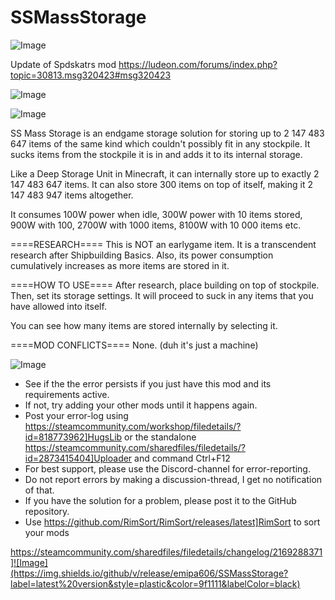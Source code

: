 # SSMassStorage

![Image](https://i.imgur.com/buuPQel.png)

Update of Spdskatrs mod
https://ludeon.com/forums/index.php?topic=30813.msg320423#msg320423

![Image](https://i.imgur.com/pufA0kM.png)

	
![Image](https://i.imgur.com/Z4GOv8H.png)


SS Mass Storage is an endgame storage solution for storing up to 2 147 483 647 items of the same kind which couldn't possibly fit in any stockpile. It sucks items from the stockpile it is in and adds it to its internal storage.

Like a Deep Storage Unit in Minecraft, it can internally store up to exactly 2 147 483 647 items. It can also store 300 items on top of itself, making it 2 147 483 947 items altogether.

It consumes 100W power when idle, 300W power with 10 items stored, 900W with 100, 2700W with 1000 items, 8100W with 10 000 items etc.

====RESEARCH====
This is NOT an earlygame item. It is a transcendent research after Shipbuilding Basics. Also, its power consumption cumulatively increases as more items are stored in it.

====HOW TO USE====
After research, place building on top of stockpile. Then, set its storage settings. It will proceed to suck in any items that you have allowed into itself.

You can see how many items are stored internally by selecting it.

====MOD CONFLICTS====
None. (duh it's just a machine)


![Image](https://i.imgur.com/PwoNOj4.png)



-  See if the the error persists if you just have this mod and its requirements active.
-  If not, try adding your other mods until it happens again.
-  Post your error-log using https://steamcommunity.com/workshop/filedetails/?id=818773962]HugsLib or the standalone https://steamcommunity.com/sharedfiles/filedetails/?id=2873415404]Uploader and command Ctrl+F12
-  For best support, please use the Discord-channel for error-reporting.
-  Do not report errors by making a discussion-thread, I get no notification of that.
-  If you have the solution for a problem, please post it to the GitHub repository.
-  Use https://github.com/RimSort/RimSort/releases/latest]RimSort to sort your mods



https://steamcommunity.com/sharedfiles/filedetails/changelog/2169288371]![Image](https://img.shields.io/github/v/release/emipa606/SSMassStorage?label=latest%20version&style=plastic&color=9f1111&labelColor=black)

